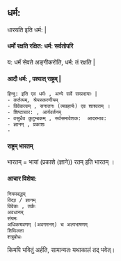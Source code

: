 
## धर्म:

धारयति इति धर्म: |

#### धर्मो रक्षति रक्षित: धर्म: सर्वतोपरि 
य: धर्मं सेवते अङ्गीकरोति, धर्म: तं रक्षति |

#### आदौ धर्म: , पश्यात् राष्ट्रम् |

```
हिन्दु: इति एव धर्मः , अन्ये सर्वे सम्प्रदायाः |
- कर्तव्यम्, श्रेयस्करणीयम्
- विवेकत्वम् , सनातनः (व्यवहार्यः) एव शाश्वतम् ।
- शिष्टाचार: , आर्यवर्तनम्
- वसुधैव कुटुम्बकम् , सर्वसमावेशक:  आदरभाव:
- ज्ञानम् , प्रकाशः
- 

```

#### राष्ट्रम् भारतम्

भारतम् = भायां (प्रकाशे (ज्ञाने)) रतम् इति भारतम् ।


#### आचार विशेषा:
```
नियमबद्धम्
विद्या / ज्ञानम्
विवेकः , तर्कः
अवधानम्
संयमः
अधिकश्रवणम् (अवगमनम्) च अल्पभाषणम्
शिथिलता
शत्रुबोधः

```

किमपि भवितुं अर्हति, सामान्यतः यथाकालं तद् भवेत्।

